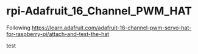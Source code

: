 # rpi-Adafruit_16_Channel_PWM_HAT

Following https://learn.adafruit.com/adafruit-16-channel-pwm-servo-hat-for-raspberry-pi/attach-and-test-the-hat

test